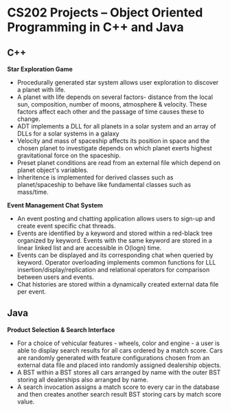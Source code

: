 # CS202 Projects – Object Oriented Programming in C++ and Java

## C++
**Star Exploration Game**

* Procedurally generated star system allows user exploration to discover a planet with life.
* A planet with life depends on several factors- distance from the local sun, composition, number of moons, atmosphere & velocity. These factors affect each other and the passage of time causes these to change.
* ADT implements a DLL for all planets in a solar system and an array of DLLs for a solar systems in a galaxy
* Velocity and mass of spaceship affects its position in space and the chosen planet to investigate depends on which planet exerts highest gravitational force on the spaceship.
* Preset planet conditions are read from an external file which depend on planet object's variables.
* Inheritence is implemented for derived classes such as planet/spaceship to behave like fundamental classes such as mass/time. 

**Event Management Chat System**

* An event posting and chatting application allows users to sign-up and create event specific chat threads.
* Events are identified by a keyword and stored within a red-black tree organized by keyword. Events with the same keyword are stored in a linear linked list and are accessible in O(logn) time.
* Events can be displayed and its corresponding chat when queried by keyword. Operator overloading implements common functions for LLL insertion/display/replication and relational operators for comparison between users and events.
* Chat histories are stored within a dynamically created external data file per event.

## Java
**Product Selection & Search Interface**

* For a choice of vehicular features - wheels, color and engine - a user is able to display search results for all cars ordered by a match score. Cars are randomly generated with feature configurations chosen from an external data file and placed into randomly assigned dealership objects.
* A BST within a BST stores all cars arranged by name with the outer BST storing all dealerships also arranged by name.
* A search invocation assigns a match score to every car in the database and then creates another search result BST storing cars by match score value.
